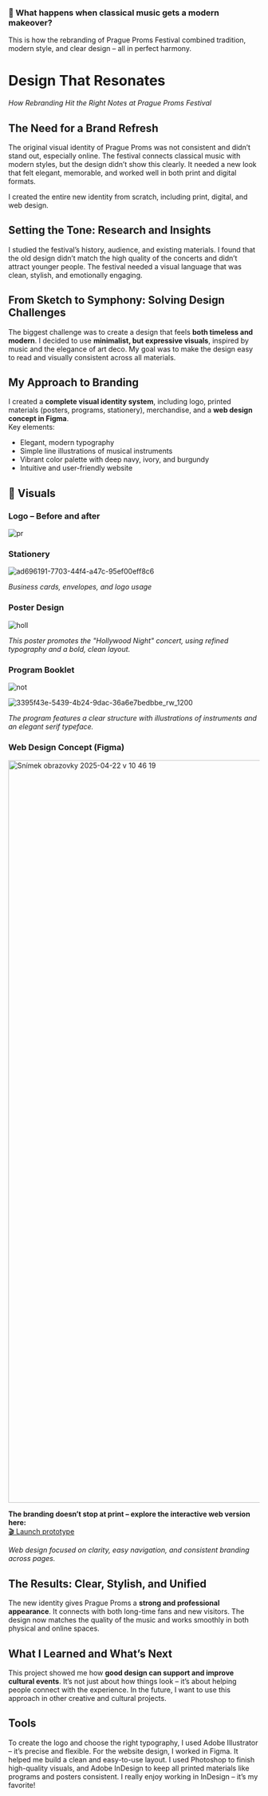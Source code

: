 ### 🎼 What happens when classical music gets a modern makeover?  
This is how the rebranding of Prague Proms Festival combined tradition, modern style, and clear design – all in perfect harmony.

# Design That Resonates  
*How Rebranding Hit the Right Notes at Prague Proms Festival*


## The Need for a Brand Refresh  
The original visual identity of Prague Proms was not consistent and didn’t stand out, especially online. The festival connects classical music with modern styles, but the design didn’t show this clearly. It needed a new look that felt elegant, memorable, and worked well in both print and digital formats.

I created the entire new identity from scratch, including print, digital, and web design.


## Setting the Tone: Research and Insights  
I studied the festival’s history, audience, and existing materials. I found that the old design didn’t match the high quality of the concerts and didn’t attract younger people. The festival needed a visual language that was clean, stylish, and emotionally engaging.


## From Sketch to Symphony: Solving Design Challenges  
The biggest challenge was to create a design that feels **both timeless and modern**. I decided to use **minimalist, but expressive visuals**, inspired by music and the elegance of art deco. My goal was to make the design easy to read and visually consistent across all materials.


## My Approach to Branding  
I created a **complete visual identity system**, including logo, printed materials (posters, programs, stationery), merchandise, and a **web design concept in Figma**.  
Key elements:  
- Elegant, modern typography
- Simple line illustrations of musical instruments
- Vibrant color palette with deep navy, ivory, and burgundy
- Intuitive and user-friendly website


## 🎨 Visuals  

### Logo – Before and after
![pr](https://github.com/user-attachments/assets/2afc2d24-00a8-40da-8600-6876941e456e)


### Stationery  
![ad696191-7703-44f4-a47c-95ef00eff8c6](https://github.com/user-attachments/assets/7ebf89a1-5c6d-40fd-951d-6d775de9728c)

*Business cards, envelopes, and logo usage*


### Poster Design  
![holl](https://github.com/user-attachments/assets/6a02480a-f64c-4823-bd23-199004d49688)

*This poster promotes the "Hollywood Night" concert, using refined typography and a bold, clean layout.*


### Program Booklet  
![not](https://github.com/user-attachments/assets/082166d5-9c79-4819-8f6c-4e716a3143e5)

![3395f43e-5439-4b24-9dac-36a6e7bedbbe_rw_1200](https://github.com/user-attachments/assets/2444e883-2e28-4754-96a3-de4abda0b94d)


*The program features a clear structure with illustrations of instruments and an elegant serif typeface.*


### Web Design Concept (Figma)  
<img width="1487" alt="Snímek obrazovky 2025-04-22 v 10 46 19" src="https://github.com/user-attachments/assets/6c64ecba-c97d-4568-98fa-84da333d80a2" />

**The branding doesn’t stop at print – explore the interactive web version here:**  
[🎬 Launch prototype](https://www.figma.com/proto/k4VsZOdwGLc4smAPIvQdFi/V%C5%A0KK?node-id=102-177&p=f&scaling=scale-down&content-scaling=fixed&page-id=0%3A1&embed-host=share)

*Web design focused on clarity, easy navigation, and consistent branding across pages.*


## The Results: Clear, Stylish, and Unified  
The new identity gives Prague Proms a **strong and professional appearance**. It connects with both long-time fans and new visitors. The design now matches the quality of the music and works smoothly in both physical and online spaces.


## What I Learned and What’s Next  
This project showed me how **good design can support and improve cultural events**. It’s not just about how things look – it’s about helping people connect with the experience. In the future, I want to use this approach in other creative and cultural projects.


## Tools
To create the logo and choose the right typography, I used Adobe Illustrator – it’s precise and flexible.
For the website design, I worked in Figma. It helped me build a clean and easy-to-use layout.
I used Photoshop to finish high-quality visuals, and Adobe InDesign to keep all printed materials like programs and posters consistent.
I really enjoy working in InDesign – it’s my favorite!
